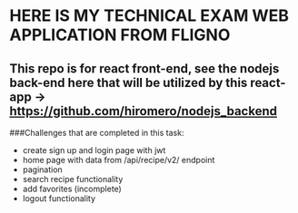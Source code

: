# HERE IS MY TECHNICAL EXAM WEB APPLICATION FROM FLIGNO
## This repo is for react front-end, see the nodejs back-end here that will be utilized by this react-app -> https://github.com/hiromero/nodejs_backend
###Challenges that are completed in this task:
* create sign up and login page with jwt
* home page with data from /api/recipe/v2/ endpoint
* pagination
* search recipe functionality
* add favorites (incomplete)
* logout functionality
